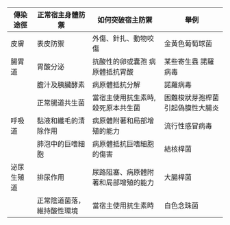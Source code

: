 | 傳染途徑   | 正常宿主身體防禦           | 如何突破宿主防禦                      | 舉例                              |
| ---------- | -------------------------- | ------------------------------------- | --------------------------------- |
| 皮膚       | 表皮防禦                   | 外傷、針扎、動物咬 傷                 | 金黃色葡萄球菌                    |
| 腸胃道     | 胃酸分泌                   | 抗酸性的卵或囊孢 病原體抵抗胃酸       | 某些寄生蟲 諾羅病毒               |
|            | 膽汁及胰臟酵素             | 病原體抵抗分解                        | 諾羅病毒                          |
|            | 正常腸道共生菌             | 當宿主使用抗生素時, 殺死原本共生菌    | 困難梭狀芽孢桿菌 引起偽膜性大腸炎 |
| 呼吸道     | 黏液和纖毛的清除作用       | 病原體附著和局部增殖的能力            | 流行性感冒病毒                    |
|            | 肺泡中的巨嗜細胞           | 病原體抵抗巨嗜細胞 的傷害             | 結核桿菌                          |
| 泌尿生殖道 | 排尿作用                   | 尿路阻塞、病原體附 著和局部增殖的能力 | 大腸桿菌                          |
|            | 正常陰道菌落，維持酸性環境 | 當宿主使用抗生素時                    | 白色念珠菌                                  |
